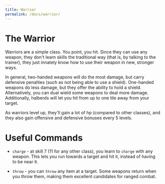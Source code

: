 ```yaml
---
title: Warrior
permalink: /docs/warrior/
---
```


# The Warrior

Warriors are a simple class. You point, you hit. Since they can use any weapon, they don't learn skills the traditional way (that is, by talking to the trainer), they just innately know how to use their weapon in new, stronger ways. 

In general, two-handed weapons will do the most damage, but carry defensive penalties (such as not being able to use a shield). One-handed weapons do less damage, but they offer the ability to hold a shield. Alternatively, you can dual wield some weapons to deal more damage. Additionally, halberds will let you hit from up to one tile away from your target.

As warriors level up, they'll gain a lot of hp (compared to other classes), and they also gain offensive and defensive bonuses every 5 levels.

# Useful Commands

* `charge` - at skill 7 (11 for any other class), you learn to `charge` with any weapon. This lets you run towards a target and hit it, instead of having to be near it.

* `throw` - you can `throw` any item at a target. Some weapons return when you throw them, making them excellent candidates for ranged combat.
